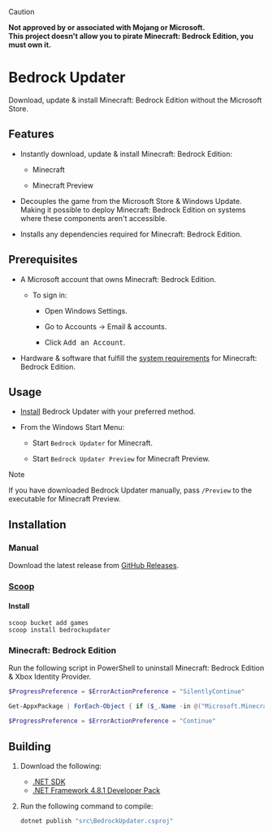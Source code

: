 > [!CAUTION]
> **Not approved by or associated with Mojang or Microsoft.**<br>
> **This project doesn't allow you to pirate Minecraft: Bedrock Edition, you must own it.**

# Bedrock Updater
Download, update & install Minecraft: Bedrock Edition without the Microsoft Store.

## Features
- Instantly download, update & install Minecraft: Bedrock Edition:
    - Minecraft
        
    - Minecraft Preview

- Decouples the game from the Microsoft Store & Windows Update.<br>Making it possible to deploy Minecraft: Bedrock Edition on systems where these components aren't accessible.

- Installs any dependencies required for Minecraft: Bedrock Edition.

## Prerequisites
- A Microsoft account that owns Minecraft: Bedrock Edition.
    - To sign in:

        - Open Windows Settings.

        - Go to Accounts → Email & accounts.

        - Click <kbd>Add an Account</kbd>.

- Hardware & software that fulfill the [system requirements](https://www.minecraft.net/en-us/store/minecraft-java-bedrock-edition-pc#accordionv1-0afde1e050-item-203d6a0d57) for Minecraft: Bedrock Edition.

## Usage
- [Install](#installation) Bedrock Updater with your preferred method.

- From the Windows Start Menu:
    - Start `Bedrock Updater` for Minecraft.

    - Start `Bedrock Updater Preview` for Minecraft Preview.

> [!NOTE]
> If you have downloaded Bedrock Updater manually, pass `/Preview` to the executable for Minecraft Preview.

## Installation
### Manual
Download the latest release from [GitHub Releases](https://github.com/Aetopia/BedrockUpdater/releases/latest).

### [Scoop](https://scoop.sh/)
#### Install
```
scoop bucket add games
scoop install bedrockupdater
```

### Minecraft: Bedrock Edition
Run the following script in PowerShell to uninstall Minecraft: Bedrock Edition & Xbox Identity Provider.

```powershell
$ProgressPreference = $ErrorActionPreference = "SilentlyContinue"

Get-AppxPackage | ForEach-Object { if ($_.Name -in @("Microsoft.MinecraftUWP", "Microsoft.MinecraftWindowsBeta", "Microsoft.XboxIdentityProvider")) { Remove-AppxPackage $_ } }

$ProgressPreference = $ErrorActionPreference = "Continue"
```

## Building
1. Download the following:
    - [.NET SDK](https://dotnet.microsoft.com/en-us/download)
    - [.NET Framework 4.8.1 Developer Pack](https://dotnet.microsoft.com/en-us/download/dotnet-framework/thank-you/net481-developer-pack-offline-installer)

2. Run the following command to compile:

    ```cmd
    dotnet publish "src\BedrockUpdater.csproj"
    ```
